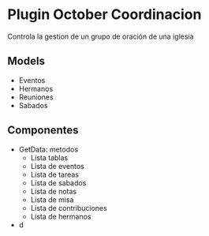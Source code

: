# Plugin October Coordinacion

Controla la gestion de un grupo de oración de una iglesia

## Models
- Eventos
- Hermanos
- Reuniones
- Sabados

## Componentes
- GetData: metodos
  - Lista tablas 
  - Lista de eventos 
  - Lista de tareas 
  - Lista de sabados 
  - Lista de notas 
  - Lista de misa 
  - Lista de contribuciones 
  - Lista de hermanos 
- d